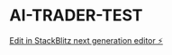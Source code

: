 # AI-TRADER-TEST

[Edit in StackBlitz next generation editor ⚡️](https://stackblitz.com/~/github.com/Psytek88/AI-TRADER-TEST)